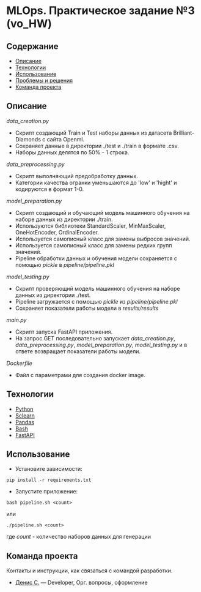 # MLOps. Практическое задание №3 (vo_HW)

## Содержание
- [Описание](#описание)
- [Технологии](#технологии)
- [Использование](#использование)
- [Проблемы и решения](#возможные-проблемы-и-их-решения)
- [Команда проекта](#команда-проекта)

## Описание
*data_creation.py*
- Скрипт создающий Train и Test наборы данных из датасета Brilliant-Diamonds с сайта Openml.
- Сохраняет данные в директории ./test и ./train в формате .csv.
- Наборы данных делятся по 50% - 1 строка.

*data_preprocessing.py*
- Скрипт выполняющий предобработку данных.
- Категории качества огранки уменьшаются до 'low' и 'hight' и кодируются в формат 1-0.

*model_preparation.py*
- Скрипт создающий и обучающий модель машинного обучения на наборе данных из директории ./train.
- Используются библиотеки StandardScaler, MinMaxScaler, OneHotEncoder, OrdinalEncoder.
- Используется самописный класс для замены выбросов значений.
- Используется самописный класс для замены редких групп значений.
- Pipeline обработки данных и обучения модели сохраняется с помощью *pickle* в *pipeline/pipeline.pkl*

*model_testing.py*
- Скрипт проверяющий модель машинного обучения на наборе данных из директории ./test.
- Pipeline загружается с помощью *pickle* из *pipeline/pipeline.pkl*
- Сохраняет показатели работы модели в *results/results*

*main.py*
- Скрипт запуска FastAPI приложения.
- На запрос GET последовательно запускает *data_creation.py*, *data_preprocessing.py*, *model_preparation.py*, *model_testing.py* и в ответе возвращает показатели работы модели.

*Dockerfile*
- Файл с параметрами для создания docker image.

## Технологии
- [Python](https://www.python.org/)
- [Sclearn](https://scikit-learn.org/)
- [Pandas](https://pandas.pydata.org/)
- [Bash](https://ru.wikipedia.org/wiki/Bash)
- [FastAPI](https://fastapi.tiangolo.com/)

## Использование
- Установите зависимости:
```
pip install -r requirements.txt
```
- Запустите приложение:
```
bash pipeline.sh <count>
```
или
```
./pipeline.sh <count>
```
где *count* - количество наборов данных для генерации

## Команда проекта
Контакты и инструкции, как связаться с командой разработки.

- [Денис С.](tg://abc) — Developer, Орг. вопросы, оформление

